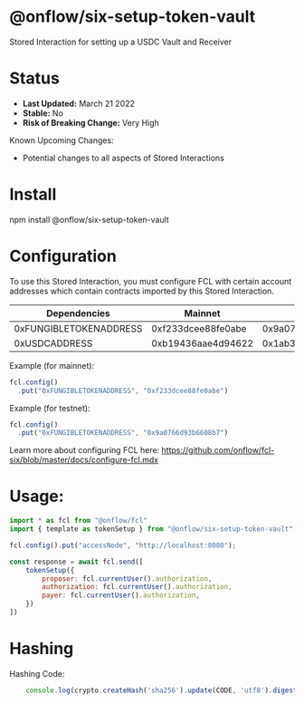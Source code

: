 # @onflow/six-setup-token-vault

Stored Interaction for setting up a USDC Vault and Receiver

# Status

- **Last Updated:** March 21 2022
- **Stable:** No
- **Risk of Breaking Change:** Very High

Known Upcoming Changes:

- Potential changes to all aspects of Stored Interactions

# Install

npm install @onflow/six-setup-token-vault

# Configuration 

To use this Stored Interaction, you must configure FCL with certain account addresses which contain contracts imported by this Stored Interaction.

| Dependencies           | Mainnet            | Testnet            |
| ---------------------- | ------------------ | ------------------ |
| 0xFUNGIBLETOKENADDRESS | 0xf233dcee88fe0abe | 0x9a0766d93b6608b7 |
| 0xUSDCADDRESS          | 0xb19436aae4d94622 | 0x1ab3c177460e1e4a |

Example (for mainnet):

```javascript
fcl.config()
  .put("0xFUNGIBLETOKENADDRESS", "0xf233dcee88fe0abe")
```

Example (for testnet):

```javascript
fcl.config()
  .put("0xFUNGIBLETOKENADDRESS", "0x9a0766d93b6608b7")
```

Learn more about configuring FCL here: https://github.com/onflow/fcl-six/blob/master/docs/configure-fcl.mdx

# Usage:

```javascript
import * as fcl from "@onflow/fcl"
import { template as tokenSetup } from "@onflow/six-setup-token-vault"

fcl.config().put("accessNode", "http://localhost:8080");

const response = await fcl.send([
    tokenSetup({
        proposer: fcl.currentUser().authorization,
        authorization: fcl.currentUser().authorization,     
        payer: fcl.currentUser().authorization,             
    })
])

```

# Hashing

Hashing Code:
```javascript
    console.log(crypto.createHash('sha256').update(CODE, 'utf8').digest('hex'))
```